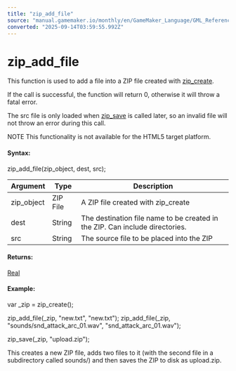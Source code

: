 ```yaml
---
title: "zip_add_file"
source: "manual.gamemaker.io/monthly/en/GameMaker_Language/GML_Reference/File_Handling/Encoding_And_Hashing/zip_add_file.htm"
converted: "2025-09-14T03:59:55.992Z"
---
```


# zip\_add\_file

This function is used to add a file into a ZIP file created with [zip\_create](zip_create.md).

If the call is successful, the function will return 0, otherwise it will throw a fatal error.

The src file is only loaded when [zip\_save](zip_save.md) is called later, so an invalid file will not throw an error during this call.

NOTE This functionality is not available for the HTML5 target platform.

#### Syntax:

zip\_add\_file(zip\_object, dest, src);

| Argument | Type | Description |
| --- | --- | --- |
| zip_object | ZIP File | A ZIP file created with zip_create |
| dest | String | The destination file name to be created in the ZIP. Can include directories. |
| src | String | The source file to be placed into the ZIP |

#### Returns:

[Real](../../../GML_Overview/Data_Types.md)

#### Example:

var \_zip = zip\_create();

zip\_add\_file(\_zip, "new.txt", "new.txt");
zip\_add\_file(\_zip, "sounds/snd\_attack\_arc\_01.wav", "snd\_attack\_arc\_01.wav");

zip\_save(\_zip, "upload.zip");

This creates a new ZIP file, adds two files to it (with the second file in a subdirectory called sounds/) and then saves the ZIP to disk as upload.zip.